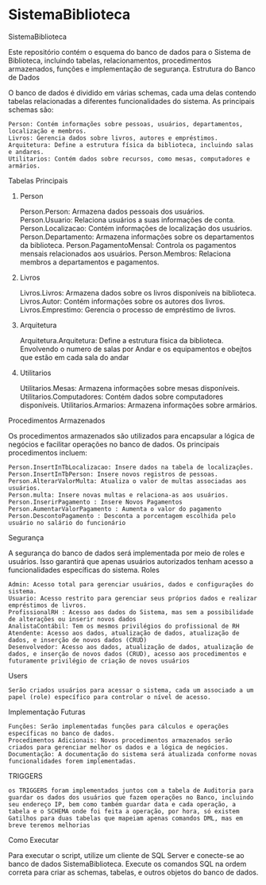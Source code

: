 # SistemaBiblioteca
SistemaBiblioteca

Este repositório contém o esquema do banco de dados para o Sistema de Biblioteca, incluindo tabelas, relacionamentos, procedimentos armazenados, funções e implementação de segurança.
Estrutura do Banco de Dados

O banco de dados é dividido em várias schemas, cada uma delas contendo tabelas relacionadas a diferentes funcionalidades do sistema. As principais schemas são:

    Person: Contém informações sobre pessoas, usuários, departamentos, localização e membros.
    Livros: Gerencia dados sobre livros, autores e empréstimos.
    Arquitetura: Define a estrutura física da biblioteca, incluindo salas e andares.
    Utilitarios: Contém dados sobre recursos, como mesas, computadores e armários.

Tabelas Principais
1. Person

    Person.Person: Armazena dados pessoais dos usuários.
    Person.Usuario: Relaciona usuários a suas informações de conta.
    Person.Localizacao: Contém informações de localização dos usuários.
    Person.Departamento: Armazena informações sobre os departamentos da biblioteca.
    Person.PagamentoMensal: Controla os pagamentos mensais relacionados aos usuários.
    Person.Membros: Relaciona membros a departamentos e pagamentos.

2. Livros

    Livros.Livros: Armazena dados sobre os livros disponíveis na biblioteca.
    Livros.Autor: Contém informações sobre os autores dos livros.
    Livros.Emprestimo: Gerencia o processo de empréstimo de livros.

3. Arquitetura

    Arquitetura.Arquitetura: Define a estrutura física da biblioteca. Envolvendo o numero de salas por Andar e os equipamentos e obejtos que estão em cada sala do andar

4. Utilitarios

    Utilitarios.Mesas: Armazena informações sobre mesas disponíveis.
    Utilitarios.Computadores: Contém dados sobre computadores disponíveis.
    Utilitarios.Armarios: Armazena informações sobre armários.

Procedimentos Armazenados

Os procedimentos armazenados são utilizados para encapsular a lógica de negócios e facilitar operações no banco de dados. Os principais procedimentos incluem:

    Person.InsertInTbLocalizacao: Insere dados na tabela de localizações.
    Person.InsertInTbPerson: Insere novos registros de pessoas.
    Person.AlterarValorMulta: Atualiza o valor de multas associadas aos usuários.
    Person.multa: Insere novas multas e relaciona-as aos usuários.
    Person.InserirPagamento : Insere Novos Pagamentos
    Person.AumentarValorPagamento : Aumenta o valor do pagamento
    Person.DescontoPagamento : Desconta a porcentagem escolhida pelo usuário no salário do funcionário

Segurança

A segurança do banco de dados será implementada por meio de roles e usuários. Isso garantirá que apenas usuários autorizados tenham acesso a funcionalidades específicas do sistema.
Roles

    Admin: Acesso total para gerenciar usuários, dados e configurações do sistema.
    Usuario: Acesso restrito para gerenciar seus próprios dados e realizar empréstimos de livros.
    ProfissionalRH : Acesso aos dados do Sistema, mas sem a possibilidade de alterações ou inserir novos dados
    AnalistaContábil: Tem os mesmos privilégios do profissional de RH
    Atendente: Acesso aos dados, atualização de dados, atualização de dados, e inserção de novos dados (CRUD)
    Desenvolvedor: Acesso aos dados, atualização de dados, atualização de dados, e inserção de novos dados (CRUD), acesso aos procedimentos e futuramente privilégio de criação de novos usuários

Users

    Serão criados usuários para acessar o sistema, cada um associado a um papel (role) específico para controlar o nível de acesso.

Implementação Futuras

    Funções: Serão implementadas funções para cálculos e operações específicas no banco de dados.
    Procedimentos Adicionais: Novos procedimentos armazenados serão criados para gerenciar melhor os dados e a lógica de negócios.
    Documentação: A documentação do sistema será atualizada conforme novas funcionalidades forem implementadas.

TRIGGERS

    os TRIGGERS foram implementados juntos com a tabela de Auditoria para guardar os dados dos usuários que fazem operações no Banco, incluindo seu endereço IP, bem como também guardar data e cada operação, a tabela e o SCHEMA onde foi feita a operação, por hora, só existem Gatilhos para duas tabelas que mapeiam apenas comandos DML, mas em breve teremos melhorias    

Como Executar

Para executar o script, utilize um cliente de SQL Server e conecte-se ao banco de dados SistemaBiblioteca. Execute os comandos SQL na ordem correta para criar as schemas, tabelas, e outros objetos do banco de dados.
